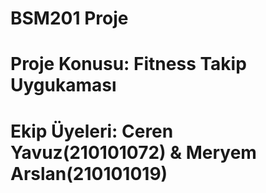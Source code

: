 # BSM201 Proje
# Proje Konusu: Fitness Takip Uygukaması
# Ekip Üyeleri: Ceren Yavuz(210101072) & Meryem Arslan(210101019)
